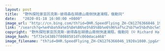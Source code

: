 ```yaml
---
layout: post
title:  "野外探险家亚历克斯·彼得森在胡德山南侧快速滑翔，俄勒冈"
date:   "2020-01-18 16:00:00 +0800"
image_url: "http://cn.bing.com/th?id=OHR.SpeedFlying_ZH-CN1276366046_1920x1080.jpg&rf=LaDigue_1920x1080.jpg&pid=hp"
link: "/search?q=%e4%ba%9a%e5%8e%86%e5%85%8b%e6%96%af%c2%b7%e5%bd%bc%e5%be%97%e6%a3%ae&form=hpcapt&mkt=zh-cn"
copyright: "野外探险家亚历克斯·彼得森在胡德山南侧快速滑翔，俄勒冈 (© Richard Hallman/DEEPOL by plainpicture)"
image_hash: "5f72e1438b7f8088581dfc060daca468"
image_filename: "th?id=OHR.SpeedFlying_ZH-CN1276366046_1920x1080.jpg&rf=LaDigue_1920x1080.jpg&pid=hp"
---
```

